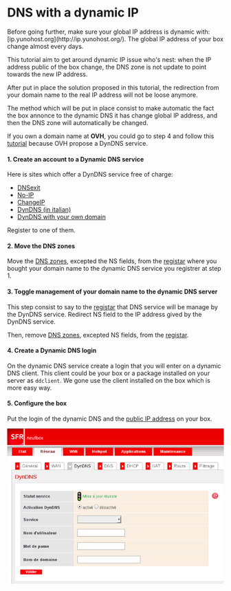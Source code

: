 # DNS with a dynamic IP

<div class="alert alert-warning">Before going further, make sure your global IP address is dynamic with: [ip.yunohost.org](http://ip.yunohost.org/). The global IP address of your box change almost every days.</div>

This tutorial aim to get around dynamic IP issue who's nest: when the IP address public of the box change, the DNS zone is not update to point towards the new IP address.

After put in place the solution proposed in this tutorial, the redirection from your domain name to the real IP address will not be loose anymore.

The method which will be put in place consist to make automatic the fact the box annonce to the dynamic DNS it has change global IP address, and then the DNS zone will automatically be changed.

If you own a domain name at **OVH**, you could go to step 4 and follow this [tutorial](OVH_fr) because OVH propose a DynDNS service.

#### 1. Create an account to a Dynamic DNS service
Here is sites which offer a DynDNS service free of charge:
* [DNSexit](https://www.dnsexit.com/Direct.sv?cmd=dynDns)
* [No-IP](https://www.noip.com/remote-access)
* [ChangeIP](https://changeip.com)
* [DynDNS (in italian)](https://dyndns.it)
* [DynDNS with your own domain](https://github.com/jodumont/DynDNS-with-HE.NET)

Register to one of them.

#### 2. Move the DNS zones
Move the [DNS zones](dns_config), excepted the NS fields, from the [registar](registar_en) where you bought your domain name to the dynamic DNS service you registrer at step 1.

#### 3. Toggle management of your domain name to the dynamic DNS server
This step consist to say to the [registar](registar_en) that DNS service will be manage by the DynDNS service.
Redirect NS field to the IP address gived by the DynDNS service.

Then, remove [DNS zones](dns_config), excepted NS fields, from the [registar](registar_en).

#### 4. Create a Dynamic DNS login
On the dynamic DNS service create a login that you will enter on a dynamic DNS client.
This client could be your box or a package installed on your server as `ddclient`.
We gone use the client installed on the box which is more easy way.

#### 5. Configure the box
Put the login of the dynamic DNS and the [public IP address](http://ip.yunohost.org/) on your box.

<img src="/images/dns_dynamic-ip_box_conf.png" width=600>
